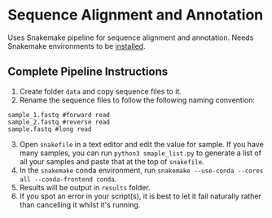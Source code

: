 # Sequence Alignment and Annotation

Uses Snakemake pipeline for sequence alignment and annotation. Needs Snakemake environments to be [installed](https://snakemake.readthedocs.io/en/stable/getting_started/installation.html).

## Complete Pipeline Instructions

1. Create folder ```data``` and copy sequence files to it.
2. Rename the sequence files to follow the following naming convention:
```
sample_1.fastq #forward read
sample_2.fastq #reverse read
sample.fastq #long read
``` 
3. Open ```snakefile``` in a text editor and edit the value for sample. If you have many samples, you can run ```python3 smaple_list.py``` to generate a list of all your samples and paste that at the top of ```snakefile```.
4. In the ```snakemake``` conda environment, run ```snakemake --use-conda --cores all --conda-frontend conda```.
5. Results will be output in ```results``` folder.
6. If you spot an error in your script(s), it is best to let it fail naturally rather than cancelling it whilst it's running.